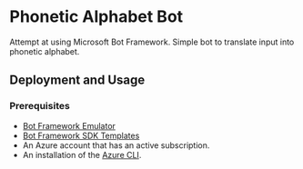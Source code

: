 # Phonetic Alphabet Bot
Attempt at using Microsoft Bot Framework. Simple bot to translate input into phonetic alphabet.

## Deployment and Usage

### Prerequisites
* [Bot Framework Emulator](https://github.com/microsoft/BotFramework-Emulator/blob/master/README.md)
* [Bot Framework SDK Templates](https://marketplace.visualstudio.com/items?itemName=BotBuilder.botbuilderv4)
* An Azure account that has an active subscription.
* An installation of the [Azure CLI](https://learn.microsoft.com/en-us/cli/azure/install-azure-cli).





